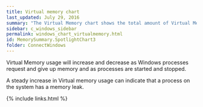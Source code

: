 ```yaml
---
title: Virtual memory chart
last_updated: July 29, 2016
summary: "The Virtual Memory chart shows the total amount of Virtual Memory that Windows is using."
sidebar: c_windows_sidebar
permalink: windows_chart_virtualmemory.html
id: MemorySummary.SpotlightChart3
folder: ConnectWindows
---
```



Virtual Memory usage will increase and decrease as Windows processes request and give up memory and as processes are started and stopped.

A steady increase in Virtual memory usage can indicate that a process on the system has a memory leak.




{% include links.html %}
